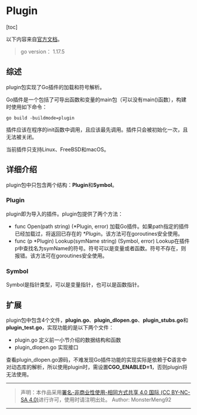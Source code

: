 # Plugin

[toc]

以下内容来自[官方文档](https://pkg.go.dev/plugin)。

> go version： 1.17.5

## 综述

plugin包实现了Go插件的加载和符号解析。

Go插件是一个包括了可导出函数和变量的main包（可以没有main()函数），构建时使用如下命令：

``` shell
go build -buildmode=plugin
```

插件应该在程序的init函数中调用，且应该最先调用。插件只会被初始化一次，且无法被关闭。

当前插件只支持Linux、FreeBSD和macOS。

## 详细介绍

plugin包中只包含两个结构：**Plugin**和**Symbol**。

### Plugin

plugin即为导入的插件。plugin包提供了两个方法：

* func Open(path string) (*Plugin, error)
  加载Go插件。如果path指定的插件已经加载过，将返回已存在的 *\*Plugin*。该方法可在goroutines安全使用。
* func (p *Plugin) Lookup(symName string) (Symbol, error)
  Lookup在插件p中查找名为symName的符号。符号可以是变量或者函数。符号不存在，则报错。该方法可在goroutines安全使用。

### Symbol

Symbol是指针类型，可以是变量指针，也可以是函数指针。

## 扩展

plugin包中包含4个文件，**plugin.go**、**plugin_dlopen.go**、**plugin_stubs.go**和**plugin_test.go**，实现功能的是以下两个文件：

* plugin.go 定义前一小节介绍的数据结构和函数
* plugin_dlopen.go 实现接口

查看plugin_dlopen.go源码，不难发现Go插件功能的实现实际是依赖于**C**语言中对动态库的解析，所以使用plugin时，需设置**CGO_ENABLED=1**，否则plugin将无法使用。  

---

> 声明：本作品采用[署名-非商业性使用-相同方式共享 4.0 国际 (CC BY-NC-SA 4.0)](https://creativecommons.org/licenses/by-nc-sa/4.0/deed.zh)进行许可，使用时请注明出处。
> Author: MonsterMeng92

---